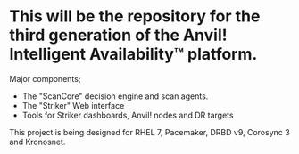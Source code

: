 # This will be the repository for the third generation of the Anvil! Intelligent Availability™ platform.

Major components;

* The "ScanCore" decision engine and scan agents.
* The "Striker" Web interface
* Tools for Striker dashboards, Anvil! nodes and DR targets

This project is being designed for RHEL 7, Pacemaker, DRBD v9, Corosync 3 and Kronosnet.

